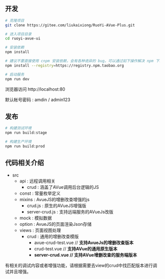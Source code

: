 ## 开发

```bash
# 克隆项目
git clone https://gitee.com/liukaixiong/RuoYi-AVue-Plus.git

# 进入项目目录
cd ruoyi-avue-ui

# 安装依赖
npm install

# 建议不要直接使用 cnpm 安装依赖，会有各种诡异的 bug。可以通过如下操作解决 npm 下载速度慢的问题
npm install --registry=https://registry.npm.taobao.org

# 启动服务
npm run dev
```

浏览器访问 http://localhost:80

默认帐号密码 : amdin / admin123

## 发布

```bash
# 构建测试环境
npm run build:stage

# 构建生产环境
npm run build:prod
```

## 代码相关介绍

- src
  - api : 远程调用相关
    - crud : 涵盖了AVue调用后台逻辑的JS
  - const : 常量枚举定义  
  - mixins : AvueJS的增删改查增强的js
    - crud.js : 原生的AVueJS增强版
    - server-crud.js : 支持远端服务的AVueJs改版
  - mock : 模拟数据
  - option : AvueJS的页面渲染Json存储
  - views : 页面视图处理
    - crud : 通用的增删改查模版
      - avue-crud-test.vue  // **支持AvueJs的增删改查版本**
      - crud-test.vue  // **支持AVue的通用原生版本**
      - **server-crud.vue // 支持AVue增删改查的服务端版本**



有相关的调试内容或者增强功能，请根据需要去view的crud中找匹配版本进行调试并且增强。



